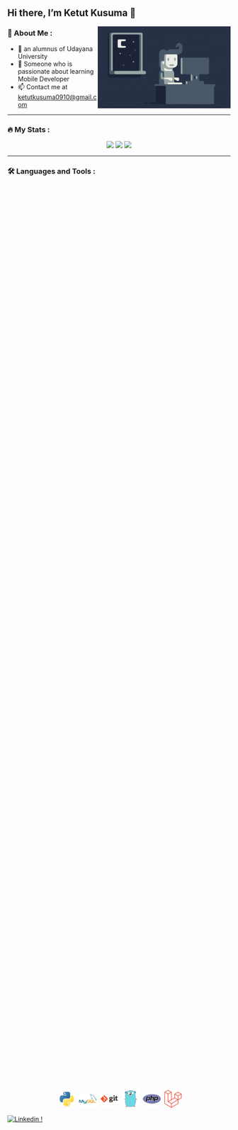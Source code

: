 <h2>Hi there, I’m Ketut Kusuma 👋 </h2>
<img alt="Night Coding" src="https://raw.githubusercontent.com/AVS1508/AVS1508/master/assets/Night-Coding.gif" align="right"/>

### 📖 About Me :
- 👀 an alumnus of Udayana University
- 🌱 Someone who is passionate about learning
  Mobile Developer
- 📫 Contact me at ketutkusuma0910@gmail.com 

---

### 🔥 My Stats :
<!--  <p align="left"> <a href="https://github.com/ryo-ma/github-profile-trophy"><img src="https://github-profile-trophy.vercel.app/?username=KetutKusuma" alt="Ketut Kusuma" /></a> </p> 
-->
  <div align="center">
  <img height="180em" src="https://github-readme-streak-stats.herokuapp.com/?user=KetutKusuma&theme=tokyonight&count_private=true"/>
      <img height="180em" src="https://github-readme-stats-eight-theta.vercel.app/api/top-langs/?username=KetutKusuma&layout=compact&langs_count=8&theme=tokyonight"/>
   <img  height="180em"  src="https://github-readme-stats-eight-theta.vercel.app/api?username=KetutKusuma&show_icons=true&theme=tokyonight&include_all_commits=true&count_private=true"/>
  </div>
  
  
---

### :hammer_and_wrench: Languages and Tools :
<div align="center">
  <img src="https://github.com/devicons/devicon/blob/master/icons/flutter/flutter-original.svg" title="Flutter" alt="Flutter" width="40" height="40" style="margin: 1000px;" />&nbsp;
  <img src="https://github.com/devicons/devicon/blob/master/icons/python/python-original.svg" title="Python" alt="Python" width="40" height="40"/>&nbsp;
  <img src="https://github.com/devicons/devicon/blob/master/icons/mysql/mysql-original-wordmark.svg" title="MySQL"  alt="MySQL" width="40" height="40"/>&nbsp;
  <img src="https://github.com/devicons/devicon/blob/master/icons/git/git-original-wordmark.svg" title="Git"  alt="Git" width="40" height="40"/>&nbsp;
  <img src="https://github.com/devicons/devicon/blob/master/icons/go/go-original.svg" title="Go"  alt="Go" width="40" height="40"/>&nbsp;
  <img src="https://github.com/devicons/devicon/blob/master/icons/php/php-original.svg" title="Php"  alt="Php" width="40" height="40"/>&nbsp;
  <img src="https://github.com/devicons/devicon/blob/master/icons/laravel/laravel-original.svg" title="Laravel"  alt="Laravel" width="40" height="40"/>&nbsp;
</div>


[![Linkedin !](https://img.shields.io/badge/LinkedIn-0077B5?style=for-the-badge&logo=linkedin&logoColor=white)](https://www.linkedin.com/in/i-ketut-kusuma-merdana-4163ab1b4)
<!-- [![Instagram](https://img.shields.io/badge/instagram-%23E4405F.svg?style=for-the-badge&logo=Instagram&logoColor=white)](https://www.instagram.com/bayuwirab)



